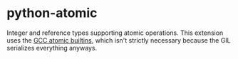 python-atomic
=============

Integer and reference types supporting atomic operations. This extension uses
the [GCC atomic builtins](https://gcc.gnu.org/onlinedocs/gcc/_005f_005fatomic-Builtins.html),
which isn't strictly necessary because the GIL serializes everything anyways.
